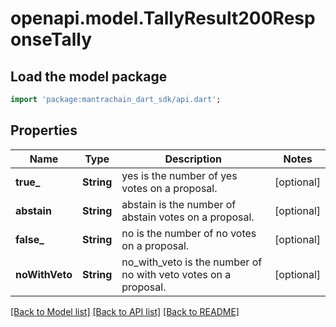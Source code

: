 # openapi.model.TallyResult200ResponseTally

## Load the model package
```dart
import 'package:mantrachain_dart_sdk/api.dart';
```

## Properties
Name | Type | Description | Notes
------------ | ------------- | ------------- | -------------
**true_** | **String** | yes is the number of yes votes on a proposal. | [optional] 
**abstain** | **String** | abstain is the number of abstain votes on a proposal. | [optional] 
**false_** | **String** | no is the number of no votes on a proposal. | [optional] 
**noWithVeto** | **String** | no_with_veto is the number of no with veto votes on a proposal. | [optional] 

[[Back to Model list]](../README.md#documentation-for-models) [[Back to API list]](../README.md#documentation-for-api-endpoints) [[Back to README]](../README.md)


